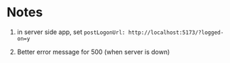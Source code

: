 # Notes #

1. in server side app, set 
   `postLogonUrl: http://localhost:5173/?logged-on=y`



2. Better error message for 500 (when server is down)